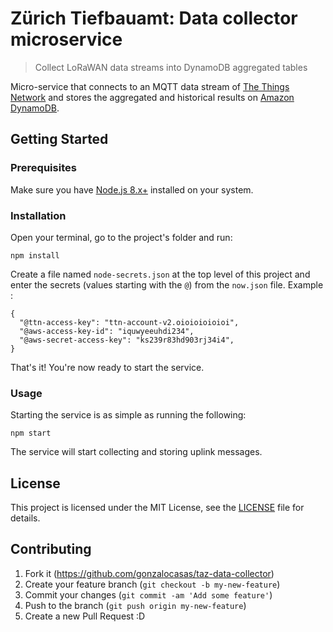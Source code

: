 # Zürich Tiefbauamt: Data collector microservice

> Collect LoRaWAN data streams into DynamoDB aggregated tables

Micro-service that connects to an MQTT data stream of [The Things Network](https://www.thethingsnetwork.org/) and stores the aggregated and historical results on [Amazon DynamoDB](https://aws.amazon.com/dynamodb/).

## Getting Started

### Prerequisites

Make sure you have [Node.js 8.x+](https://nodejs.org/en/) installed on your system.

### Installation

Open your terminal, go to the project's folder and run:

    npm install

Create a file named `node-secrets.json` at the top level of this project and enter the secrets  (values starting with the `@`) from the `now.json` file. Example :

    {
      "@ttn-access-key": "ttn-account-v2.oioioioioioi",
      "@aws-access-key-id": "iquwyeeuhdi234",
      "@aws-secret-access-key": "ks239r83hd903rj34i4",
    }

That's it! You're now ready to start the service.

### Usage

Starting the service is as simple as running the following:

    npm start

The service will start collecting and storing uplink messages.

## License

This project is licensed under the MIT License, see the [LICENSE](LICENSE) file for details.

## Contributing

1. Fork it (<https://github.com/gonzalocasas/taz-data-collector>)
2. Create your feature branch (`git checkout -b my-new-feature`)
3. Commit your changes (`git commit -am 'Add some feature'`)
4. Push to the branch (`git push origin my-new-feature`)
5. Create a new Pull Request :D
